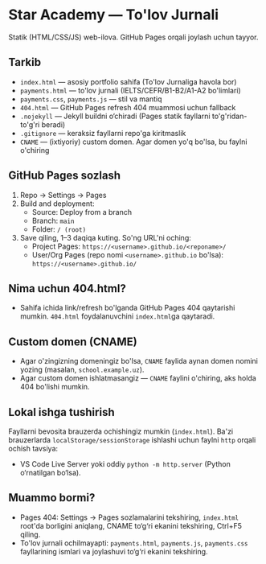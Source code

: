 # Star Academy — To'lov Jurnali

Statik (HTML/CSS/JS) web-ilova. GitHub Pages orqali joylash uchun tayyor.

## Tarkib
- `index.html` — asosiy portfolio sahifa (To'lov Jurnaliga havola bor)
- `payments.html` — to'lov jurnali (IELTS/CEFR/B1-B2/A1-A2 bo'limlari)
- `payments.css`, `payments.js` — stil va mantiq
- `404.html` — GitHub Pages refresh 404 muammosi uchun fallback
- `.nojekyll` — Jekyll buildni o‘chiradi (Pages statik fayllarni to'g'ridan-to'g'ri beradi)
- `.gitignore` — keraksiz fayllarni repo'ga kiritmaslik
- `CNAME` — (ixtiyoriy) custom domen. Agar domen yo'q bo'lsa, bu faylni o'chiring

## GitHub Pages sozlash
1. Repo → Settings → Pages
2. Build and deployment:
   - Source: Deploy from a branch
   - Branch: `main`
   - Folder: `/ (root)`
3. Save qiling, 1–3 daqiqa kuting. So'ng URL'ni oching:
   - Project Pages: `https://<username>.github.io/<reponame>/`
   - User/Org Pages (repo nomi `<username>.github.io` bo'lsa): `https://<username>.github.io/`

## Nima uchun 404.html?
- Sahifa ichida link/refresh bo'lganda GitHub Pages 404 qaytarishi mumkin. `404.html` foydalanuvchini `index.html`ga qaytaradi.

## Custom domen (CNAME)
- Agar o'zingizning domeningiz bo'lsa, `CNAME` faylida aynan domen nomini yozing (masalan, `school.example.uz`).
- Agar custom domen ishlatmasangiz — `CNAME` faylini o'chiring, aks holda 404 bo'lishi mumkin.

## Lokal ishga tushirish
Fayllarni bevosita brauzerda ochishingiz mumkin (`index.html`). Ba'zi brauzerlarda `localStorage/sessionStorage` ishlashi uchun faylni `http` orqali ochish tavsiya:
- VS Code Live Server yoki oddiy `python -m http.server` (Python o‘rnatilgan bo‘lsa).

## Muammo bormi?
- Pages 404: Settings → Pages sozlamalarini tekshiring, `index.html` root'da borligini aniqlang, CNAME to‘g‘ri ekanini tekshiring, Ctrl+F5 qiling.
- To'lov jurnali ochilmayapti: `payments.html`, `payments.js`, `payments.css` fayllarining ismlari va joylashuvi to‘g‘ri ekanini tekshiring.
